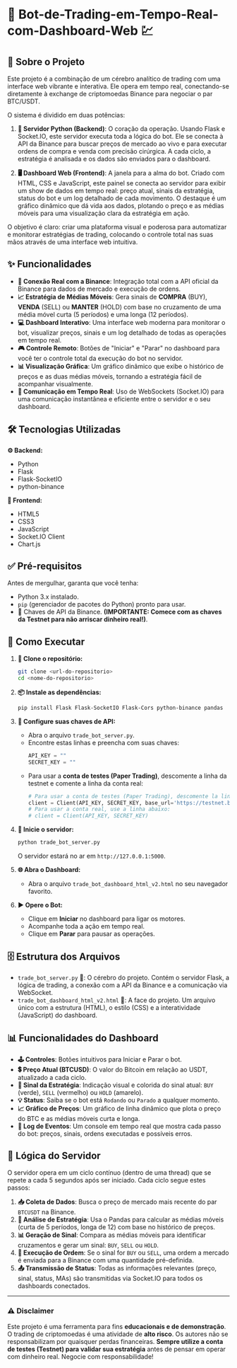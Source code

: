 # 🤖 Bot-de-Trading-em-Tempo-Real-com-Dashboard-Web 💹

## 🚀 Sobre o Projeto

Este projeto é a combinação de um cérebro analítico de trading com uma interface web vibrante e interativa. Ele opera em tempo real, conectando-se diretamente à exchange de criptomoedas Binance para negociar o par BTC/USDT.

O sistema é dividido em duas potências:

1.  **🧠 Servidor Python (Backend)**: O coração da operação. Usando Flask e Socket.IO, este servidor executa toda a lógica do bot. Ele se conecta à API da Binance para buscar preços de mercado ao vivo e para executar ordens de compra e venda com precisão cirúrgica. A cada ciclo, a estratégia é analisada e os dados são enviados para o dashboard.

2.  **🖥️ Dashboard Web (Frontend)**: A janela para a alma do bot. Criado com HTML, CSS e JavaScript, este painel se conecta ao servidor para exibir um show de dados em tempo real: preço atual, sinais da estratégia, status do bot e um log detalhado de cada movimento. O destaque é um gráfico dinâmico que dá vida aos dados, plotando o preço e as médias móveis para uma visualização clara da estratégia em ação.

O objetivo é claro: criar uma plataforma visual e poderosa para automatizar e monitorar estratégias de trading, colocando o controle total nas suas mãos através de uma interface web intuitiva.

## ✨ Funcionalidades

  * **🔗 Conexão Real com a Binance**: Integração total com a API oficial da Binance para dados de mercado e execução de ordens.
  * **📈 Estratégia de Médias Móveis**: Gera sinais de **COMPRA** (BUY), **VENDA** (SELL) ou **MANTER** (HOLD) com base no cruzamento de uma média móvel curta (5 períodos) e uma longa (12 períodos).
  * **💻 Dashboard Interativo**: Uma interface web moderna para monitorar o bot, visualizar preços, sinais e um log detalhado de todas as operações em tempo real.
  * **🎮 Controle Remoto**: Botões de "Iniciar" e "Parar" no dashboard para você ter o controle total da execução do bot no servidor.
  * **📊 Visualização Gráfica**: Um gráfico dinâmico que exibe o histórico de preços e as duas médias móveis, tornando a estratégia fácil de acompanhar visualmente.
  * **📡 Comunicação em Tempo Real**: Uso de WebSockets (Socket.IO) para uma comunicação instantânea e eficiente entre o servidor e o seu dashboard.

## 🛠️ Tecnologias Utilizadas

**⚙️ Backend:**

  * Python
  * Flask
  * Flask-SocketIO
  * python-binance

**🎨 Frontend:**

  * HTML5
  * CSS3
  * JavaScript
  * Socket.IO Client
  * Chart.js

## ✅ Pré-requisitos

Antes de mergulhar, garanta que você tenha:

  * Python 3.x instalado.
  * `pip` (gerenciador de pacotes do Python) pronto para usar.
  * 🔑 Chaves de API da Binance. **(IMPORTANTE: Comece com as chaves da Testnet para não arriscar dinheiro real\!)**.

## 🚀 Como Executar

1.  **📂 Clone o repositório:**

    ```bash
    git clone <url-do-repositorio>
    cd <nome-do-repositorio>
    ```

2.  **📦 Instale as dependências:**

    ```bash
    pip install Flask Flask-SocketIO Flask-Cors python-binance pandas
    ```

3.  **🔧 Configure suas chaves de API:**

      * Abra o arquivo `trade_bot_server.py`.
      * Encontre estas linhas e preencha com suas chaves:
        ```python
        API_KEY = ""
        SECRET_KEY = ""
        ```
      * Para usar a **conta de testes (Paper Trading)**, descomente a linha da testnet e comente a linha da conta real:
        ```python
        # Para usar a conta de testes (Paper Trading), descomente la linha abaixo:
        client = Client(API_KEY, SECRET_KEY, base_url='https://testnet.binance.vision')
        # Para usar a conta real, use a linha abaixo:
        # client = Client(API_KEY, SECRET_KEY)
        ```

4.  **🚀 Inicie o servidor:**

    ```bash
    python trade_bot_server.py
    ```

    O servidor estará no ar em `http://127.0.0.1:5000`.

5.  **🌐 Abra o Dashboard:**

      * Abra o arquivo `trade_bot_dashboard_html_v2.html` no seu navegador favorito.

6.  **▶️ Opere o Bot:**

      * Clique em **Iniciar** no dashboard para ligar os motores.
      * Acompanhe toda a ação em tempo real.
      * Clique em **Parar** para pausar as operações.

## 🗄️ Estrutura dos Arquivos

  * `trade_bot_server.py` 🐍: O cérebro do projeto. Contém o servidor Flask, a lógica de trading, a conexão com a API da Binance e a comunicação via WebSocket.
  * `trade_bot_dashboard_html_v2.html` 📄: A face do projeto. Um arquivo único com a estrutura (HTML), o estilo (CSS) e a interatividade (JavaScript) do dashboard.

## 📊 Funcionalidades do Dashboard

  * **🕹️ Controles**: Botões intuitivos para Iniciar e Parar o bot.
  * **💲 Preço Atual (BTCUSD)**: O valor do Bitcoin em relação ao USDT, atualizado a cada ciclo.
  * **🚦 Sinal da Estratégia**: Indicação visual e colorida do sinal atual: `BUY` (verde), `SELL` (vermelho) ou `HOLD` (amarelo).
  * **💡 Status**: Saiba se o bot está `Rodando` ou `Parado` a qualquer momento.
  * **📈 Gráfico de Preços**: Um gráfico de linha dinâmico que plota o preço do BTC e as médias móveis curta e longa.
  * **📜 Log de Eventos**: Um console em tempo real que mostra cada passo do bot: preços, sinais, ordens executadas e possíveis erros.

## 🔄 Lógica do Servidor

O servidor opera em um ciclo contínuo (dentro de uma thread) que se repete a cada 5 segundos após ser iniciado. Cada ciclo segue estes passos:

1.  **📥 Coleta de Dados**: Busca o preço de mercado mais recente do par `BTCUSDT` na Binance.
2.  **🧠 Análise de Estratégia**: Usa o Pandas para calcular as médias móveis (curta de 5 períodos, longa de 12) com base no histórico de preços.
3.  **📊 Geração de Sinal**: Compara as médias móveis para identificar cruzamentos e gerar um sinal: `BUY`, `SELL` ou `HOLD`.
4.  **💸 Execução de Ordem**: Se o sinal for `BUY` ou `SELL`, uma ordem a mercado é enviada para a Binance com uma quantidade pré-definida.
5.  **📤 Transmissão de Status**: Todas as informações relevantes (preço, sinal, status, MAs) são transmitidas via Socket.IO para todos os dashboards conectados.

-----

### ⚠️ **Disclaimer**

Este projeto é uma ferramenta para fins **educacionais e de demonstração**. O trading de criptomoedas é uma atividade de **alto risco**. Os autores não se responsabilizam por quaisquer perdas financeiras. **Sempre utilize a conta de testes (Testnet) para validar sua estratégia** antes de pensar em operar com dinheiro real. Negocie com responsabilidade\!
